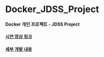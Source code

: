 # Docker_JDSS_Project
#### Docker 개인 프로젝트 - JDSS Project

#### [시연 영상 링크](https://www.youtube.com/watch?v=mbWD0htjHxU&t=24s&ab_channel=TheHong)

#### [ 세부 개발 내용 ](https://velog.io/@lijahong/Docker-%EA%B0%9C%EC%9D%B8-Project-JDSS-%EA%B0%9C%EB%B0%9C-%EB%82%B4%EC%9A%A9)
